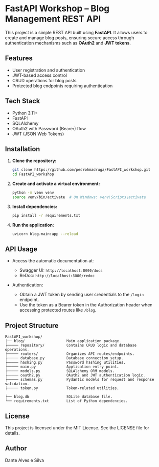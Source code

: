 # FastAPI Workshop – Blog Management REST API

This project is a simple REST API built using **FastAPI**. It allows users to create and manage blog posts, ensuring secure access through authentication mechanisms such as **OAuth2** and **JWT tokens**.

## Features

* User registration and authentication
* JWT-based access control
* CRUD operations for blog posts
* Protected blog endpoints requiring authentication

## Tech Stack

* Python 3.11+
* FastAPI
* SQLAlchemy
* OAuth2 with Password (Bearer) flow
* JWT (JSON Web Tokens)

## Installation

1. **Clone the repository:**

   ```bash
   git clone https://github.com/pedrohmadruga/FastAPI_workshop.git
   cd FastAPI_workshop
   ```

2. **Create and activate a virtual environment:**

   ```bash
   python -m venv venv
   source venv/bin/activate  # On Windows: venv\Scripts\activate
   ```

3. **Install dependencies:**

   ```bash
   pip install -r requirements.txt
   ```

4. **Run the application:**

   ```bash
   uvicorn blog.main:app --reload
   ```

## API Usage

* Access the automatic documentation at:

  * Swagger UI: `http://localhost:8000/docs`
  * ReDoc: `http://localhost:8000/redoc`

* Authentication:

  * Obtain a JWT token by sending user credentials to the `/login` endpoint.
  * Use the token as a Bearer token in the Authorization header when accessing protected routes like `/blog`.

## Project Structure

```
FastAPI_workshop/
├── blog/                   Main application package.
├───── repository/          Contains CRUD logic and database operations.
├───── routers/             Organizes API routes/endpoints.
├───── database.py          Database connection setup.
├───── hashing.py           Password hashing utilities.
├───── main.py              Application entry point.
├───── models.py            SQLAlchemy ORM models.
├───── oauth2.py            OAuth2 and JWT authentication logic.
├───── schemas.py           Pydantic models for request and response validation.
├───── token.py             Token-related utilities.

├── blog.db                 SQLite database file.
└── requirements.txt        List of Python dependencies.
```

## License

This project is licensed under the MIT License. See the LICENSE file for details.

## Author

Dante Alves e Silva